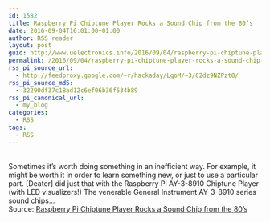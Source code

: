 ```yaml
---
id: 1582
title: Raspberry Pi Chiptune Player Rocks a Sound Chip from the 80’s
date: 2016-09-04T16:01:00+01:00
author: RSS reader
layout: post
guid: http://www.uelectronics.info/2016/09/04/raspberry-pi-chiptune-player-rocks-a-sound-chip-from-the-80s/
permalink: /2016/09/04/raspberry-pi-chiptune-player-rocks-a-sound-chip-from-the-80s/
rss_pi_source_url:
  - http://feedproxy.google.com/~r/hackaday/LgoM/~3/C2dz9NZPzt0/
rss_pi_source_md5:
  - 32290df37c18ad12c6ef06b36f534b89
rss_pi_canonical_url:
  - my_blog
categories:
  - RSS
tags:
  - RSS
---
```

&#013;  
Sometimes it’s worth doing something in an inefficient way. For example, it might be worth it in order to learn something new, or just to use a particular part. [Deater] did just that with the Raspberry Pi AY-3-8910 Chiptune Player (with LED visualizers!) The venerable General Instrument AY-3-8910 series sound chips…&#013;  
Source: <a href="http://feedproxy.google.com/~r/hackaday/LgoM/~3/C2dz9NZPzt0/" target="_blank">Raspberry Pi Chiptune Player Rocks a Sound Chip from the 80’s</a>